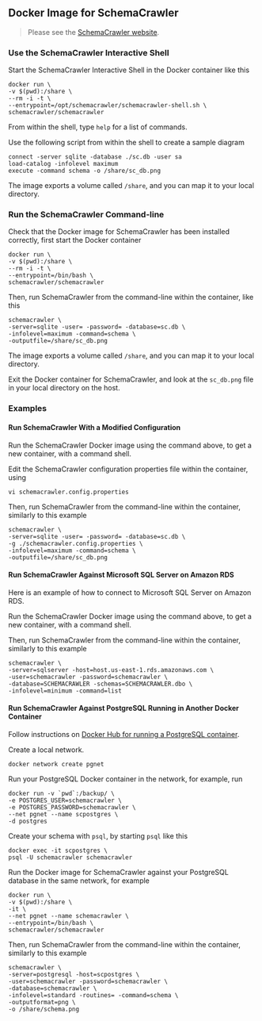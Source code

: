 ## Docker Image for SchemaCrawler

> Please see the [SchemaCrawler website](https://www.schemacrawler.com/).

### Use the SchemaCrawler Interactive Shell

Start the SchemaCrawler Interactive Shell in the Docker container like this
```
docker run \
-v $(pwd):/share \
--rm -i -t \
--entrypoint=/opt/schemacrawler/schemacrawler-shell.sh \
schemacrawler/schemacrawler
```

From within the shell, type `help` for a list of commands.

Use the following script from within the shell to create a sample diagram
```
connect -server sqlite -database ./sc.db -user sa
load-catalog -infolevel maximum
execute -command schema -o /share/sc_db.png
```
The image exports a volume called `/share`, and you can map it to your local directory. 


### Run the SchemaCrawler Command-line

Check that the Docker image for SchemaCrawler has been installed correctly, first start
the Docker container
```
docker run \
-v $(pwd):/share \
--rm -i -t \
--entrypoint=/bin/bash \
schemacrawler/schemacrawler
```

Then, run SchemaCrawler from the command-line within the container, like this
```
schemacrawler \
-server=sqlite -user= -password= -database=sc.db \
-infolevel=maximum -command=schema \
-outputfile=/share/sc_db.png
```
The image exports a volume called `/share`, and you can map it to your local directory. 

Exit the Docker container for SchemaCrawler, and look at the `sc_db.png` file in your local directory on the host.


### Examples

#### Run SchemaCrawler With a Modified Configuration

Run the SchemaCrawler Docker image using the command above, to get a new container, with a command shell. 

Edit the SchemaCrawler configuration properties file within the container, using
```
vi schemacrawler.config.properties
```

Then, run SchemaCrawler from the command-line within the container, similarly to this example
```
schemacrawler \
-server=sqlite -user= -password= -database=sc.db \
-g ./schemacrawler.config.properties \
-infolevel=maximum -command=schema \
-outputfile=/share/sc_db.png
```

#### Run SchemaCrawler Against Microsoft SQL Server on Amazon RDS

Here is an example of how to connect to Microsoft SQL Server on Amazon RDS. 

Run the SchemaCrawler Docker image using the command above, to get a new container, with a command shell. 

Then, run SchemaCrawler from the command-line within the container, similarly to this example
```
schemacrawler \
-server=sqlserver -host=host.us-east-1.rds.amazonaws.com \
-user=schemacrawler -password=schemacrawler \
-database=SCHEMACRAWLER -schemas=SCHEMACRAWLER.dbo \
-infolevel=minimum -command=list
```

#### Run SchemaCrawler Against PostgreSQL Running in Another Docker Container

Follow instructions on [Docker Hub for running a PostgreSQL container](https://hub.docker.com/_/postgres/).

Create a local network.
```
docker network create pgnet
```

Run your PostgreSQL Docker container in the network, for example, run
``` 
docker run -v `pwd`:/backup/ \
-e POSTGRES_USER=schemacrawler \
-e POSTGRES_PASSWORD=schemacrawler \
--net pgnet --name scpostgres \
-d postgres
```

Create your schema with `psql`, by starting `psql` like this
```
docker exec -it scpostgres \
psql -U schemacrawler schemacrawler
```

Run the Docker image for SchemaCrawler against your PostgreSQL database in the same network, for example
```
docker run \
-v $(pwd):/share \
-it \
--net pgnet --name schemacrawler \
--entrypoint=/bin/bash \
schemacrawler/schemacrawler
```

Then, run SchemaCrawler from the command-line within the container, similarly to this example
```
schemacrawler \
-server=postgresql -host=scpostgres \
-user=schemacrawler -password=schemacrawler \
-database=schemacrawler \
-infolevel=standard -routines= -command=schema \
-outputformat=png \
-o /share/schema.png
```
